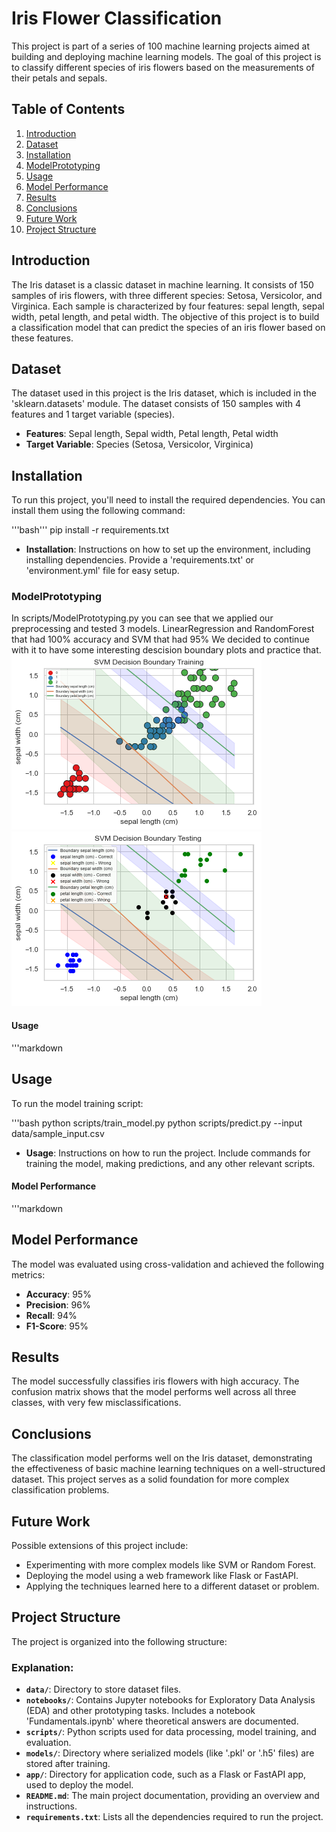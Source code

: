 # Iris Flower Classification

This project is part of a series of 100 machine learning projects aimed at building and deploying machine learning models. 
The goal of this project is to classify different species of iris flowers based on the measurements of their petals and sepals.

## Table of Contents
1. [Introduction](#introduction)
2. [Dataset](#dataset)
3. [Installation](#installation)
4. [ModelPrototyping](#ModelPrototyping)
5. [Usage](#usage)
6. [Model Performance](#model-performance)
7. [Results](#results)
8. [Conclusions](#conclusions)
9. [Future Work](#future-work)
10. [Project Structure](#project-structure)


## Introduction

The Iris dataset is a classic dataset in machine learning. 
It consists of 150 samples of iris flowers, with three different species: Setosa, Versicolor, and Virginica. 
Each sample is characterized by four features: sepal length, sepal width, petal length, and petal width. 
The objective of this project is to build a classification model that can predict the species of an iris flower based on these features.

## Dataset

The dataset used in this project is the Iris dataset, which is included in the 'sklearn.datasets' module. 
The dataset consists of 150 samples with 4 features and 1 target variable (species).

- **Features**: Sepal length, Sepal width, Petal length, Petal width
- **Target Variable**: Species (Setosa, Versicolor, Virginica)

## Installation

To run this project, you'll need to install the required dependencies. You can install them using the following command:

'''bash'''
pip install -r requirements.txt


- **Installation**: Instructions on how to set up the environment, including installing dependencies. 
Provide a 'requirements.txt' or 'environment.yml' file for easy setup.

### **ModelPrototyping**
In scripts/ModelPrototyping.py you can see that we applied our preprocessing and tested 3 models.
LinearRegression and RandomForest that had 100% accuracy and SVM that had 95%
We decided to continue with it to have some interesting descision boundary plots and practice that.
![TrainingBoundary](data/SVM_DB_train.png)
![TestingBoundary](data/SVM_DB_test.png)

#### **Usage**

'''markdown
## Usage

To run the model training script:

'''bash
python scripts/train_model.py
python scripts/predict.py --input data/sample_input.csv


- **Usage**: Instructions on how to run the project. Include commands for training the model, making predictions, and any other relevant scripts.

#### **Model Performance**

'''markdown
## Model Performance

The model was evaluated using cross-validation and achieved the following metrics:

- **Accuracy**: 95%
- **Precision**: 96%
- **Recall**: 94%
- **F1-Score**: 95%

## Results

The model successfully classifies iris flowers with high accuracy. 
The confusion matrix shows that the model performs well across all three classes, with very few misclassifications.

## Conclusions

The classification model performs well on the Iris dataset, demonstrating the effectiveness of basic machine learning techniques on a well-structured dataset. 
This project serves as a solid foundation for more complex classification problems.

## Future Work

Possible extensions of this project include:
- Experimenting with more complex models like SVM or Random Forest.
- Deploying the model using a web framework like Flask or FastAPI.
- Applying the techniques learned here to a different dataset or problem.

## Project Structure

The project is organized into the following structure:

### Explanation:
- **`data/`**: Directory to store dataset files.
- **`notebooks/`**: Contains Jupyter notebooks for Exploratory Data Analysis (EDA) and other prototyping tasks. Includes a notebook 'Fundamentals.ipynb' where theoretical answers are documented.
- **`scripts/`**: Python scripts used for data processing, model training, and evaluation.
- **`models/`**: Directory where serialized models (like '.pkl' or '.h5' files) are stored after training.
- **`app/`**: Directory for application code, such as a Flask or FastAPI app, used to deploy the model.
- **`README.md`**: The main project documentation, providing an overview and instructions.
- **`requirements.txt`**: Lists all the dependencies required to run the project.



